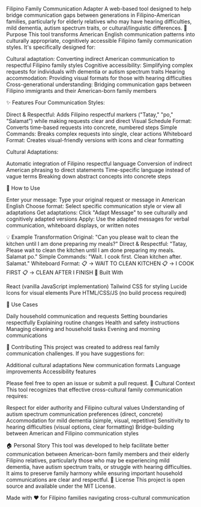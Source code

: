 Filipino Family Communication Adapter
A web-based tool designed to help bridge communication gaps between generations in Filipino-American families, particularly for elderly relatives who may have hearing difficulties, mild dementia, autism spectrum traits, or cultural/linguistic differences.
🎯 Purpose
This tool transforms American English communication patterns into culturally appropriate, cognitively accessible Filipino family communication styles. It's specifically designed for:

Cultural adaptation: Converting indirect American communication to respectful Filipino family styles
Cognitive accessibility: Simplifying complex requests for individuals with dementia or autism spectrum traits
Hearing accommodation: Providing visual formats for those with hearing difficulties
Cross-generational understanding: Bridging communication gaps between Filipino immigrants and their American-born family members

✨ Features
Four Communication Styles:

Direct & Respectful: Adds Filipino respectful markers ("Tatay," "po," "Salamat") while making requests clear and direct
Visual Schedule Format: Converts time-based requests into concrete, numbered steps
Simple Commands: Breaks complex requests into single, clear actions
Whiteboard Format: Creates visual-friendly versions with icons and clear formatting

Cultural Adaptations:

Automatic integration of Filipino respectful language
Conversion of indirect American phrasing to direct statements
Time-specific language instead of vague terms
Breaking down abstract concepts into concrete steps

🚀 How to Use

Enter your message: Type your original request or message in American English
Choose format: Select specific communication style or view all adaptations
Get adaptations: Click "Adapt Message" to see culturally and cognitively adapted versions
Apply: Use the adapted messages for verbal communication, whiteboard displays, or written notes

💡 Example Transformation
Original: "Can you please wait to clean the kitchen until I am done preparing my meals?"
Direct & Respectful: "Tatay, Please wait to clean the kitchen until I am done preparing my meals. Salamat po."
Simple Commands: "Wait. I cook first. Clean kitchen after. Salamat."
Whiteboard Format:
📋 → WAIT TO CLEAN KITCHEN 
📋 → I COOK FIRST
📋 → CLEAN AFTER I FINISH
🎨 Built With

React (vanilla JavaScript implementation)
Tailwind CSS for styling
Lucide Icons for visual elements
Pure HTML/CSS/JS (no build process required)

🌟 Use Cases

Daily household communication and requests
Setting boundaries respectfully
Explaining routine changes
Health and safety instructions
Managing cleaning and household tasks
Evening and morning communications

🤝 Contributing
This project was created to address real family communication challenges. If you have suggestions for:

Additional cultural adaptations
New communication formats
Language improvements
Accessibility features

Please feel free to open an issue or submit a pull request.
📝 Cultural Context
This tool recognizes that effective cross-cultural family communication requires:

Respect for elder authority and Filipino cultural values
Understanding of autism spectrum communication preferences (direct, concrete)
Accommodation for mild dementia (simple, visual, repetitive)
Sensitivity to hearing difficulties (visual options, clear formatting)
Bridge-building between American and Filipino communication styles

🏠 Personal Story
This tool was developed to help facilitate better communication between American-born family members and their elderly Filipino relatives, particularly those who may be experiencing mild dementia, have autism spectrum traits, or struggle with hearing difficulties. It aims to preserve family harmony while ensuring important household communications are clear and respectful.
📄 License
This project is open source and available under the MIT License.

Made with ❤️ for Filipino families navigating cross-cultural communication
